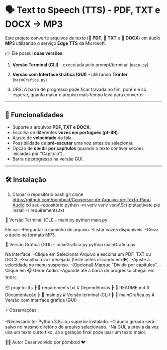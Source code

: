 # 🗣️ Text to Speech (TTS) - PDF, TXT e DOCX → MP3  

Este projeto converte arquivos de texto (📄 **PDF**, 📝 **TXT** e 📘 **DOCX**) em áudio **MP3** utilizando o serviço **Edge TTS** da Microsoft.  

👉 Ele possui **duas versões**:
1. **Versão Terminal (CLI)** – executada pelo prompt/terminal (`main.py`).  
2. **Versão com Interface Gráfica (GUI)** – utilizando **Tkinter** (`mainGrafica.py`).

3. OBS: A barra de progresso pode ficar travada no fim, porém é só esperar, quanto maior o arquivo mais tempo leva para converter

---

## 🚀 Funcionalidades
- Suporte a arquivos **PDF, TXT e DOCX**.  
- Escolha de diferentes **vozes em português (pt-BR)**.  
- Ajuste de **velocidade** da fala.  
- Possibilidade de **pré-escutar** uma voz antes de selecionar.  
- Opção de **dividir por capítulos** (quando o texto contiver seções iniciadas por "Capítulo").  
- Barra de progresso na versão GUI.  

---

## 🛠️ Instalação

1. Clonar o repositório
bash
git clone https://github.com/pomboid/Conversor-de-Arquivo-de-Texto-Para-Audio
cd seu-repositorio
python -m venv venv
venv\Scripts\activate
pip install -r requirements.txt

🔹 Versão Terminal (CLI) – main.py
python main.py 

Ele vai:
-Perguntar o caminho do arquivo.
-Listar vozes disponíveis.
-Gerar o áudio no formato MP3.

🔹 Versão Gráfica (GUI) – mainGrafica.py
python mainGrafica.py

Na interface:
-Clique em Selecionar Arquivo e escolha um PDF, TXT ou DOCX.
-Escolha a voz desejada (teste antes clicando em ▶️).
-Ajuste a velocidade no menu suspenso.
-(Opcional) Marque "Dividir por capítulos".
-Clique em 🎧 Gerar Áudio.
-Aguarde até a barra de progresso chegar em 100%.

📦 projeto-tts
 ┣ 📜 requirements.txt   # Dependências
 ┣ 📜 README.md          # Documentação
 ┣ 📜 main.py            # Versão terminal (CLI)
 ┣ 📜 mainGrafica.py     # Versão com interface gráfica (GUI)

⚡ Observações

-Necessário ter Python 3.8+ ou superior instalado.
-O áudio gerado será salvo no mesmo diretório do arquivo selecionado.
-Na GUI, a prévia da voz usa um texto curto fixo. Já a geração final pode usar um texto maior.

👨‍💻 Autor
Desenvolvido por pomboid 🐦
